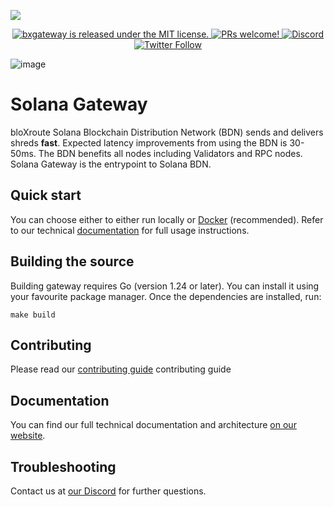 [![](images/logo.png)](https://bloxroute.com)
<p align="center">
  <a href="https://github.com/bloXroute-Labs/solana-gateway/blob/main/LICENSE.md">
    <img src="https://img.shields.io/badge/license-MIT-blue.svg" alt="bxgateway is released under the MIT license." />
  </a>
  <a href="https://github.com/bloXroute-Labs/solana-gateway/blob/main/CONTRIBUTING.md">
    <img src="https://img.shields.io/badge/PRs-welcome-brightgreen.svg" alt="PRs welcome!" />
  </a>
  <a href="https://discord.gg/FAYTEMm">
    <img alt="Discord" src="https://img.shields.io/discord/638409433860407300?logo=discord">  
  </a>
  <a href="https://twitter.com/intent/follow?screen_name=bloxroutelabs">
    <img alt="Twitter Follow" src="https://img.shields.io/twitter/follow/bloxroutelabs?style=social">  
  </a>
</p>

![image](https://miro.medium.com/v2/resize:fit:1400/0*VEFSDxpBHk05Omju)

# Solana Gateway

bloXroute Solana Blockchain Distribution Network (BDN) sends and delivers shreds **fast**. Expected latency improvements from using the BDN is 30-50ms. The BDN benefits all nodes including Validators and RPC nodes. Solana Gateway is the entrypoint to Solana BDN.

## Quick start

You can choose either to either run locally or [Docker] (recommended). Refer to our technical [documentation][documentation] for full usage instructions.

## Building the source

Building gateway requires Go (version 1.24 or later). You can install it using your favourite package manager. Once
the dependencies are installed, run:

```
make build
```

## Contributing

Please read our [contributing guide] contributing guide

## Documentation

You can find our full technical documentation and architecture [on our website][documentation].

## Troubleshooting

Contact us at [our Discord] for further questions.

[docker]: https://www.docker.com

[documentation]: https://docs.bloxroute.com/solana/solana-bdn

[our Discord]: https://discord.gg/gUBHG82HKP

[contributing guide]: https://github.com/bloXroute-Labs/solana-gateway/blob/main/CONTRIBUTING.md